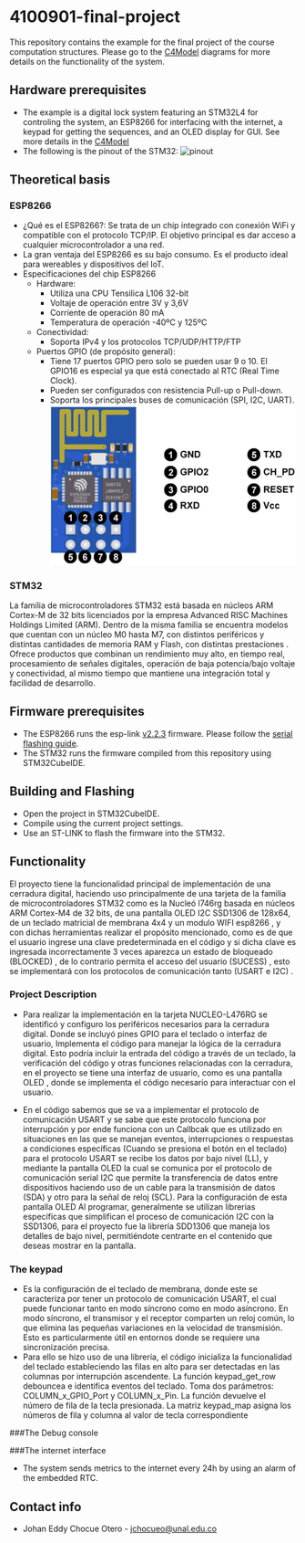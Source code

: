 # 4100901-final-project
This repository contains the example for the final project of the course computation structures. Please go to the [C4Model](Doc/C4Model.md) diagrams for more details on the functionality of the system.

## Hardware prerequisites
* The example is a digital lock system featuring an STM32L4 for controling the system, an ESP8266 for interfacing with the internet, a keypad for getting the sequences, and an OLED display for GUI. See more details in the [C4Model](Doc/C4Model.md)
* The following is the pinout of the STM32:
![pinout](Doc/pinout.png)

## Theoretical basis
### ESP8266
* ¿Qué es el ESP8266?: Se trata de un chip integrado con conexión WiFi y compatible con el protocolo TCP/IP. El objetivo principal es dar acceso a cualquier microcontrolador a una red.
* La gran ventaja del ESP8266 es su bajo consumo. Es el producto ideal para wereables y dispositivos del IoT.
* Especificaciones del chip ESP8266
  * Hardware:
    * Utiliza una CPU Tensilica L106 32-bit
    * Voltaje de operación entre 3V y 3,6V
    * Corriente de operación 80 mA
    * Temperatura de operación -40ºC y 125ºC
  * Conectividad:
    * Soporta IPv4 y los protocolos TCP/UDP/HTTP/FTP
  * Puertos GPIO (de propósito general):
    * Tiene 17 puertos GPIO pero solo se pueden usar 9 o 10. El GPIO16 es especial ya que está conectado al RTC (Real Time Clock).
    * Pueden ser configurados con resistencia Pull-up o Pull-down.
    * Soporta los principales buses de comunicación (SPI, I2C, UART).
    ![pinout](Doc/pin_esp.png)

### STM32
La familia de microcontroladores STM32 está basada en núcleos ARM Cortex-M de 32 bits licenciados por la empresa Advanced RISC Machines Holdings Limited (ARM). Dentro de la misma familia se encuentra modelos que cuentan con un núcleo M0 hasta M7, con distintos periféricos y distintas cantidades de memoria RAM y Flash, con distintas prestaciones . Ofrece productos que combinan un rendimiento muy alto, en tiempo real, procesamiento de señales digitales, operación de baja potencia/bajo voltaje y conectividad, al mismo tiempo que mantiene una integración total y facilidad de desarrollo.

## Firmware prerequisites
* The ESP8266 runs the esp-link [v2.2.3](https://github.com/jeelabs/esp-link/releases/tag/v2.2.3) firmware. Please follow the [serial flashing guide](https://github.com/jeelabs/esp-link/blob/master/FLASHING.md#initial-serial-flashing).
* The STM32 runs the firmware compiled from this repository using STM32CubeIDE.

## Building and Flashing
* Open the project in STM32CubeIDE.
* Compile using the current project settings.
* Use an ST-LINK to flash the firmware into the STM32.

## Functionality
El proyecto tiene la funcionalidad principal  de implementación de una  cerradura digital, haciendo uso principalmente de una tarjeta de la familia de microcontroladores STM32 como es la Nucleó l746rg basada en núcleos ARM Cortex-M4 de 32 bits, de una pantalla  OLED I2C SSD1306 de 128x64, de un teclado  matricial de membrana 4x4 y un modulo WIFI esp8266 , y con dichas herramientas realizar el propósito mencionado, como es de que el usuario ingrese una clave predeterminada en el código y si dicha clave es ingresada incorrectamente  3 veces aparezca un estado de bloqueado (BLOCKED) , de lo contrario permita el acceso del usuario (SUCESS) , esto se implementará con los protocolos de comunicación tanto (USART e I2C) .

### Project Description
* Para realizar la implementación en la tarjeta NUCLEO-L476RG se identificó y configuro los periféricos necesarios para la cerradura digital. Donde se incluyó pines GPIO para el teclado o interfaz de usuario, Implementa el código para manejar la lógica de la cerradura digital. Esto podría incluir la entrada del código a través de un teclado, la verificación del código y otras funciones relacionadas con la cerradura, en el proyecto se tiene una interfaz de usuario, como es una pantalla OLED , donde se implementa el código necesario para interactuar con el usuario.

* En el código sabemos que se va a implementar el protocolo de comunicación USART y se sabe que este protocolo funciona por interrupción y por ende funciona con un Callbcak que es utilizado en situaciones en las que se manejan eventos, interrupciones o respuestas a condiciones específicas (Cuando se presiona el botón en el teclado) para el protocolo USART se recibe los datos por bajo nivel (LL), y mediante la pantalla OLED la cual se comunica por el protocolo de comunicación serial I2C que permite la transferencia de datos entre dispositivos haciendo uso de un cable para la transmisión de datos (SDA) y otro para la señal de reloj (SCL). Para la configuración de esta pantalla OLED Al programar, generalmente se utilizan librerias específicas que simplifican el proceso de comunicación I2C con la SSD1306, para el proyecto fue la librería SDD1306 que maneja los detalles de bajo nivel, permitiéndote centrarte en el contenido que deseas mostrar en la pantalla.

### The keypad
* Es la configuración de el teclado de membrana, donde este se caracteriza por tener un protocolo de comunicación USART, el cual puede funcionar tanto en modo síncrono como en modo asíncrono. En modo síncrono, el transmisor y el receptor comparten un reloj común, lo que elimina las pequeñas variaciones en la velocidad de transmisión. Esto es particularmente útil en entornos donde se requiere una sincronización precisa.
* Para ello se hizo uso de una librería, el código inicializa la funcionalidad del teclado estableciendo las filas en alto para ser detectadas en las columnas por interrupción ascendente. La función keypad_get_row debouncea e identifica eventos del teclado. Toma dos parámetros: COLUMN_x_GPIO_Port y COLUMN_x_Pin. La función devuelve el número de fila de la tecla presionada. La matriz keypad_map asigna los números de fila y columna al valor de tecla correspondiente

###The Debug console

###The internet interface

* The system sends metrics to the internet every 24h by using an alarm of the embedded RTC.

## Contact info
* Johan Eddy Chocue Otero - jchocueo@unal.edu.co